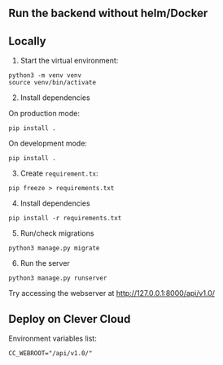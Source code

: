 
## Run the backend without helm/Docker

## Locally

1. Start the virtual environment:

```shell
python3 -m venv venv                                                         
source venv/bin/activate
```

2. Install dependencies

On production mode:

```shell
pip install .
```

On development mode:

```shell
pip install .
```

3. Create `requirement.tx`:

```shell
pip freeze > requirements.txt
```

4. Install dependencies

```shell
pip install -r requirements.txt 
```

5. Run/check migrations

```shell
python3 manage.py migrate
```

6. Run the server

```shell
python3 manage.py runserver
```

Try accessing the webserver at http://127.0.0.1:8000/api/v1.0/

## Deploy on Clever Cloud

Environment variables list:

```env
CC_WEBROOT="/api/v1.0/"
```